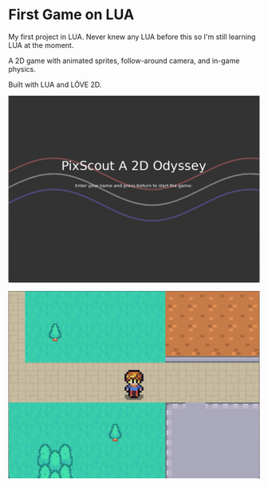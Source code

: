 # First Game on LUA
My first project in LUA. Never knew any LUA before this so I'm still learning LUA at the moment.

A 2D game with animated sprites, follow-around camera, and in-game physics.

Built with LUA and LÖVE 2D.

![Screenshot 1](images/readme_img_0.png)

![Screenshot 1](images/readme_img_1.png)
